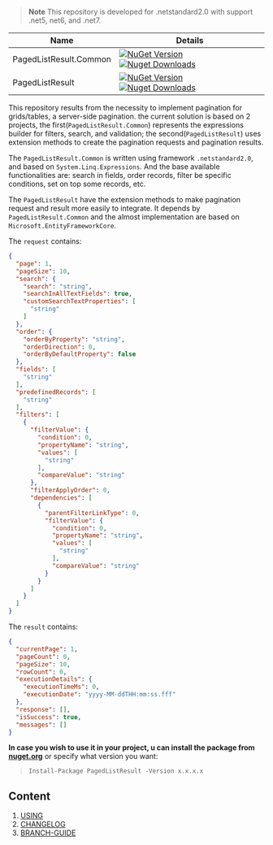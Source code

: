 > **Note** This repository is developed for .netstandard2.0 with support .net5, net6, and .net7.

| Name     | Details |
|----------|----------|
| PagedListResult.Common | [![NuGet Version](https://img.shields.io/nuget/v/PagedListResult.svg?style=flat&logo=nuget)](https://www.nuget.org/packages/PagedListResult.Common/) [![Nuget Downloads](https://img.shields.io/nuget/dt/PagedListResult.Common.svg?style=flat&logo=nuget)](https://www.nuget.org/packages/PagedListResult.Common)|
| PagedListResult | [![NuGet Version](https://img.shields.io/nuget/v/PagedListResult.Common.svg?style=flat&logo=nuget)](https://www.nuget.org/packages/PagedListResult/) [![Nuget Downloads](https://img.shields.io/nuget/dt/PagedListResult.svg?style=flat&logo=nuget)](https://www.nuget.org/packages/PagedListResult) |


This repository results from the necessity to implement pagination for grids/tables, a server-side pagination. the current solution is based on 2 projects, the first(`PagedListResult.Common`) represents the expressions builder for filters, search, and validation; the second(`PagedListResult`) uses extension methods to create the pagination requests and pagination results.

The `PagedListResult.Common` is written using framework `.netstandard2.0`, and based on `System.Linq.Expressions`. And the base available functionalities are:
search in fields, order records, filter be specific conditions, set on top some records, etc.

The `PagedListResult` have the extension methods to make pagination request and result more easily to integrate. It depends by `PagedListResult.Common` and the almost implementation are based on `Microsoft.EntityFrameworkCore`.

The `request` contains:
```json
{
  "page": 1,
  "pageSize": 10,
  "search": {
    "search": "string",
    "searchInAllTextFields": true,
    "customSearchTextProperties": [
      "string"
    ]
  },
  "order": {
    "orderByProperty": "string",
    "orderDirection": 0,
    "orderByDefaultProperty": false
  },
  "fields": [
    "string"
  ],
  "predefinedRecords": [
    "string"
  ],
  "filters": [
    {
      "filterValue": {
        "condition": 0,
        "propertyName": "string",
        "values": [
          "string"
        ],
        "compareValue": "string"
      },
      "filterApplyOrder": 0,
      "dependencies": [
        {
          "parentFilterLinkType": 0,
          "filterValue": {
            "condition": 0,
            "propertyName": "string",
            "values": [
              "string"
            ],
            "compareValue": "string"
          }
        }
      ]
    }
  ]
}
```


The `result` contains:
```json
{
  "currentPage": 1,
  "pageCount": 0,
  "pageSize": 10,
  "rowCount": 0,
  "executionDetails": {
    "executionTimeMs": 0,
    "executionDate": "yyyy-MM-ddTHH:mm:ss.fff"
  },
  "response": [],
  "isSuccess": true,
  "messages": []
}
```



**In case you wish to use it in your project, u can install the package from <a href="https://www.nuget.org/packages/PagedListResult" target="_blank">nuget.org</a>** or specify what version you want:


> `Install-Package PagedListResult -Version x.x.x.x`

## Content
1. [USING](docs/usage.md)
1. [CHANGELOG](docs/CHANGELOG.md)
1. [BRANCH-GUIDE](docs/branch-guide.md)
